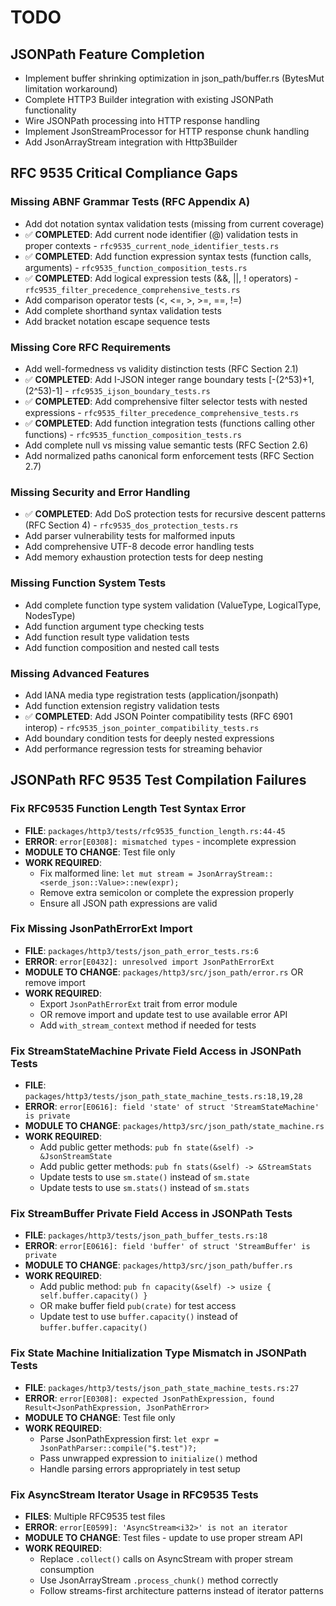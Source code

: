 # TODO

## JSONPath Feature Completion  
- Implement buffer shrinking optimization in json_path/buffer.rs (BytesMut limitation workaround)
- Complete HTTP3 Builder integration with existing JSONPath functionality
- Wire JSONPath processing into HTTP response handling
- Implement JsonStreamProcessor for HTTP response chunk handling  
- Add JsonArrayStream integration with Http3Builder

## RFC 9535 Critical Compliance Gaps

### Missing ABNF Grammar Tests (RFC Appendix A)
- Add dot notation syntax validation tests (missing from current coverage)
- ✅ **COMPLETED**: Add current node identifier (@) validation tests in proper contexts - `rfc9535_current_node_identifier_tests.rs`
- ✅ **COMPLETED**: Add function expression syntax tests (function calls, arguments) - `rfc9535_function_composition_tests.rs`
- ✅ **COMPLETED**: Add logical expression tests (&&, ||, ! operators) - `rfc9535_filter_precedence_comprehensive_tests.rs`
- Add comparison operator tests (<, <=, >, >=, ==, !=)
- Add complete shorthand syntax validation tests
- Add bracket notation escape sequence tests

### Missing Core RFC Requirements  
- Add well-formedness vs validity distinction tests (RFC Section 2.1)
- ✅ **COMPLETED**: Add I-JSON integer range boundary tests [-(2^53)+1, (2^53)-1] - `rfc9535_ijson_boundary_tests.rs`
- ✅ **COMPLETED**: Add comprehensive filter selector tests with nested expressions - `rfc9535_filter_precedence_comprehensive_tests.rs`
- ✅ **COMPLETED**: Add function integration tests (functions calling other functions) - `rfc9535_function_composition_tests.rs`
- Add complete null vs missing value semantic tests (RFC Section 2.6)
- Add normalized paths canonical form enforcement tests (RFC Section 2.7)

### Missing Security and Error Handling
- ✅ **COMPLETED**: Add DoS protection tests for recursive descent patterns (RFC Section 4) - `rfc9535_dos_protection_tests.rs`
- Add parser vulnerability tests for malformed inputs
- Add comprehensive UTF-8 decode error handling tests
- Add memory exhaustion protection tests for deep nesting

### Missing Function System Tests
- Add complete function type system validation (ValueType, LogicalType, NodesType)
- Add function argument type checking tests
- Add function result type validation tests
- Add function composition and nested call tests

### Missing Advanced Features
- Add IANA media type registration tests (application/jsonpath)
- Add function extension registry validation tests
- ✅ **COMPLETED**: Add JSON Pointer compatibility tests (RFC 6901 interop) - `rfc9535_json_pointer_compatibility_tests.rs`
- Add boundary condition tests for deeply nested expressions
- Add performance regression tests for streaming behavior

## JSONPath RFC 9535 Test Compilation Failures

### **Fix RFC9535 Function Length Test Syntax Error**
- **FILE**: `packages/http3/tests/rfc9535_function_length.rs:44-45`
- **ERROR**: `error[E0308]: mismatched types` - incomplete expression
- **MODULE TO CHANGE**: Test file only
- **WORK REQUIRED**: 
  - Fix malformed line: `let mut stream = JsonArrayStream::<serde_json::Value>::new(expr);`
  - Remove extra semicolon or complete the expression properly
  - Ensure all JSON path expressions are valid

### **Fix Missing JsonPathErrorExt Import**
- **FILE**: `packages/http3/tests/json_path_error_tests.rs:6`
- **ERROR**: `error[E0432]: unresolved import JsonPathErrorExt`
- **MODULE TO CHANGE**: `packages/http3/src/json_path/error.rs` OR remove import
- **WORK REQUIRED**:
  - Export `JsonPathErrorExt` trait from error module
  - OR remove import and update test to use available error API
  - Add `with_stream_context` method if needed for tests

### **Fix StreamStateMachine Private Field Access in JSONPath Tests**
- **FILE**: `packages/http3/tests/json_path_state_machine_tests.rs:18,19,28`
- **ERROR**: `error[E0616]: field 'state' of struct 'StreamStateMachine' is private`
- **MODULE TO CHANGE**: `packages/http3/src/json_path/state_machine.rs`
- **WORK REQUIRED**:
  - Add public getter methods: `pub fn state(&self) -> &JsonStreamState`
  - Add public getter methods: `pub fn stats(&self) -> &StreamStats`
  - Update tests to use `sm.state()` instead of `sm.state`
  - Update tests to use `sm.stats()` instead of `sm.stats`

### **Fix StreamBuffer Private Field Access in JSONPath Tests**
- **FILE**: `packages/http3/tests/json_path_buffer_tests.rs:18`
- **ERROR**: `error[E0616]: field 'buffer' of struct 'StreamBuffer' is private`
- **MODULE TO CHANGE**: `packages/http3/src/json_path/buffer.rs`
- **WORK REQUIRED**:
  - Add public method: `pub fn capacity(&self) -> usize { self.buffer.capacity() }`
  - OR make buffer field `pub(crate)` for test access
  - Update test to use `buffer.capacity()` instead of `buffer.buffer.capacity()`

### **Fix State Machine Initialization Type Mismatch in JSONPath Tests**
- **FILE**: `packages/http3/tests/json_path_state_machine_tests.rs:27`
- **ERROR**: `error[E0308]: expected JsonPathExpression, found Result<JsonPathExpression, JsonPathError>`
- **MODULE TO CHANGE**: Test file only
- **WORK REQUIRED**:
  - Parse JsonPathExpression first: `let expr = JsonPathParser::compile("$.test")?;`
  - Pass unwrapped expression to `initialize()` method
  - Handle parsing errors appropriately in test setup

### **Fix AsyncStream Iterator Usage in RFC9535 Tests**
- **FILES**: Multiple RFC9535 test files
- **ERROR**: `error[E0599]: 'AsyncStream<i32>' is not an iterator`
- **MODULE TO CHANGE**: Test files - update to use proper stream API
- **WORK REQUIRED**:
  - Replace `.collect()` calls on AsyncStream with proper stream consumption
  - Use JsonArrayStream `.process_chunk()` method correctly
  - Follow streams-first architecture patterns instead of iterator patterns